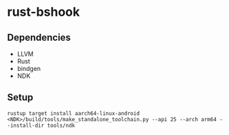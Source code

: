 # rust-bshook

## Dependencies

* LLVM
* Rust
* bindgen
* NDK

## Setup

```
rustup target install aarch64-linux-android
<NDK>/build/tools/make_standalone_toolchain.py --api 25 --arch arm64 --install-dir tools/ndk
```
